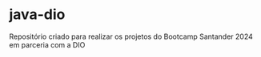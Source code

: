 # java-dio
 Repositório criado para realizar os projetos do Bootcamp Santander 2024 em parceria com a DIO
